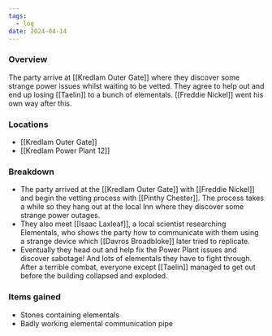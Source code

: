 ```yaml
---
tags:
  - log
date: 2024-04-14
---
```

### Overview
The party arrive at [[Kredlam Outer Gate]] where they discover some strange power issues whilst waiting to be vetted. They agree to help out and end up losing [[Taelin]] to a bunch of elementals. [[Freddie Nickel]] went his own way after this.

### Locations
- [[Kredlam Outer Gate]]
- [[Kredlam Power Plant 12]]

### Breakdown
- The party arrived at the [[Kredlam Outer Gate]] with [[Freddie Nickel]] and begin the vetting process with [[Pinthy Chester]]. The process takes a while so they hang out at the local Inn where they discover some strange power outages.
- They also meet [[Isaac Laxleaf]], a local scientist researching Elementals, who shows the party how to communicate with them using a strange device which [[Davros Broadbloke]] later tried to replicate.
- Eventually they head out and help fix the Power Plant issues and discover sabotage! And lots of elementals they have to fight through. After a terrible combat, everyone except [[Taelin]] managed to get out before the building collapsed and exploded.

### Items gained
- Stones containing elementals
- Badly working elemental communication pipe